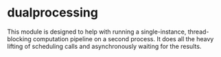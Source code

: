 # dualprocessing
This module is designed to help with running a single-instance, thread-blocking computation pipeline on a second process. It does all the heavy lifting of scheduling calls and asynchronously waiting for the results.
